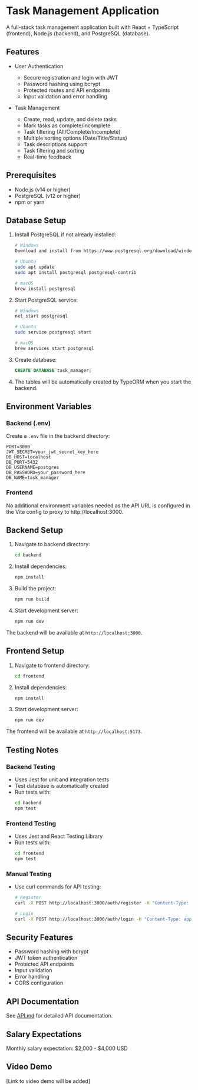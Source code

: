 # Task Management Application

A full-stack task management application built with React + TypeScript (frontend), Node.js (backend), and PostgreSQL (database).

## Features

- User Authentication
  - Secure registration and login with JWT
  - Password hashing using bcrypt
  - Protected routes and API endpoints
  - Input validation and error handling
  
- Task Management
  - Create, read, update, and delete tasks
  - Mark tasks as complete/incomplete
  - Task filtering (All/Complete/Incomplete)
  - Multiple sorting options (Date/Title/Status)
  - Task descriptions support
  - Task filtering and sorting
  - Real-time feedback

## Prerequisites

- Node.js (v14 or higher)
- PostgreSQL (v12 or higher)
- npm or yarn

## Database Setup

1. Install PostgreSQL if not already installed:
   ```bash
   # Windows
   Download and install from https://www.postgresql.org/download/windows/
   
   # Ubuntu
   sudo apt update
   sudo apt install postgresql postgresql-contrib
   
   # macOS
   brew install postgresql
   ```

2. Start PostgreSQL service:
   ```bash
   # Windows
   net start postgresql

   # Ubuntu
   sudo service postgresql start
   
   # macOS
   brew services start postgresql
   ```

3. Create database:
   ```sql
   CREATE DATABASE task_manager;
   ```

4. The tables will be automatically created by TypeORM when you start the backend.

## Environment Variables

### Backend (.env)
Create a `.env` file in the backend directory:
```env
PORT=3000
JWT_SECRET=your_jwt_secret_key_here
DB_HOST=localhost
DB_PORT=5432
DB_USERNAME=postgres
DB_PASSWORD=your_password_here
DB_NAME=task_manager
```

### Frontend
No additional environment variables needed as the API URL is configured in the Vite config to proxy to http://localhost:3000.

## Backend Setup

1. Navigate to backend directory:
   ```bash
   cd backend
   ```

2. Install dependencies:
   ```bash
   npm install
   ```

3. Build the project:
   ```bash
   npm run build
   ```

4. Start development server:
   ```bash
   npm run dev
   ```

The backend will be available at `http://localhost:3000`.

## Frontend Setup

1. Navigate to frontend directory:
   ```bash
   cd frontend
   ```

2. Install dependencies:
   ```bash
   npm install
   ```

3. Start development server:
   ```bash
   npm run dev
   ```

The frontend will be available at `http://localhost:5173`.

## Testing Notes

### Backend Testing
- Uses Jest for unit and integration tests
- Test database is automatically created
- Run tests with:
  ```bash
  cd backend
  npm test
  ```

### Frontend Testing
- Uses Jest and React Testing Library
- Run tests with:
  ```bash
  cd frontend
  npm test
  ```

### Manual Testing
- Use curl commands for API testing:
  ```bash
  # Register
  curl -X POST http://localhost:3000/auth/register -H "Content-Type: application/json" -d "{\"username\":\"testuser\",\"password\":\"password123\"}"

  # Login
  curl -X POST http://localhost:3000/auth/login -H "Content-Type: application/json" -d "{\"username\":\"testuser\",\"password\":\"password123\"}"
  ```

## Security Features

- Password hashing with bcrypt
- JWT token authentication
- Protected API endpoints
- Input validation
- Error handling
- CORS configuration

## API Documentation

See [API.md](./API.md) for detailed API documentation.

## Salary Expectations

Monthly salary expectation: $2,000 - $4,000 USD

## Video Demo

[Link to video demo will be added] 